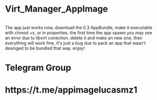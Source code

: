# Virt_Manager_AppImage

<br>The app just works now, download the 0.3 AppBundle, make it executable with chmod +x, or in properties.
the first time the app spawn you may see an error due to libvirt conection, delete it and make an new one, then everything will work fine, it's just a bug due to pack an app that wasn't desinged to be bundled that way. enjoy!<br/>
<h1>Telegram Group<h1/>
<h1>https://t.me/appimagelucasmz1<h1/>
